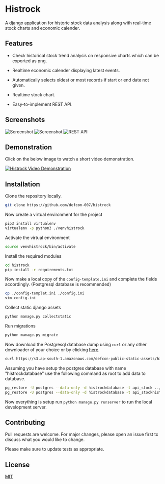 # Histrock

A django application for historic stock data analysis along with real-time stock charts and economic calender.

## Features

* Check historical stock trend analysis on responsive charts which can be exported as png.
* Realtime economic calender displaying latest events. 
* Automatically selects oldest or most records if start or end date not given.
* Realtime stock chart. 

* Easy-to-implement REST API. 

## Screenshots
![Screenshot](https://i.imgur.com/AuKMLKCg.png "Screenshot")
![Screenshot](https://i.imgur.com/9tPKT3l.png "Screenshot")
![REST API](https://i.imgur.com/I6FsVud.png "REST API")

## Demonstration 
Click on the below image to watch a short video demonstration. 

[![Histrock Video Demonstration](http://img.youtube.com/vi/GxMvHH_aJm0/0.jpg)](http://www.youtube.com/watch?v=GxMvHH_aJm0 "Histrock ")

## Installation

Clone the repository locally. 
```bash
git clone https://github.com/defcon-007/histrock 

```

Now create a virtual environment for the project 
```bash
pip3 install virtualenv
virtualenv -p python3 ./venvhistrock
```

Activate the virtual environment
```bash 
source venvhistrock/bin/activate
```


Install the required modules 
```bash
cd histrock
pip install -r requirements.txt
```

Now make a local copy of the `config-template.ini` and complete the fields accordingly. (Postgresql database is recommended)
```bash
cp ./config-templat.ini ./config.ini
vim config.ini
```

Collect static django assets
```bash
python manage.py collectstatic
```

Run migrations
```bash
python manage.py migrate
```

Now download the Postgresql database dump using `curl` or any other downloader of your choice or by clicking [here](https://s3.ap-south-1.amazonaws.com/defcon-public-static-assets/histrockDump.dump). 

```bash
curl https://s3.ap-south-1.amazonaws.com/defcon-public-static-assets/histrockDump.dump -o ../histrock.dump
```

Assuming you have setup the postgres database with name "histrockdatabase" use the following command as root to add data to database. 
```bash
pg_restore -U postgres --data-only -d histrockdatabase -t api_stock ../histrockDump.dump
pg_restore -U postgres --data-only -d histrockdatabase -t api_stockhistoricdata ../histrockDump.dump
```

Now everything is setup run `python manage.py runserver` to run the local development server.
## Contributing
Pull requests are welcome. For major changes, please open an issue first to discuss what you would like to change.

Please make sure to update tests as appropriate.

## License
[MIT](https://choosealicense.com/licenses/mit/)
